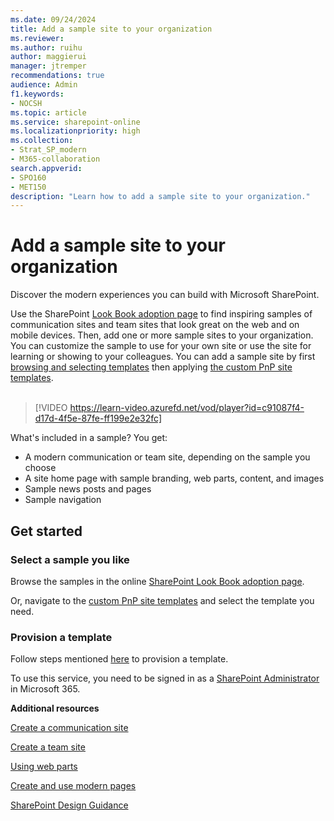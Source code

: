 ```yaml
---
ms.date: 09/24/2024
title: Add a sample site to your organization
ms.reviewer: 
ms.author: ruihu
author: maggierui
manager: jtremper
recommendations: true
audience: Admin
f1.keywords:
- NOCSH
ms.topic: article
ms.service: sharepoint-online
ms.localizationpriority: high
ms.collection:  
- Strat_SP_modern
- M365-collaboration
search.appverid:
- SPO160
- MET150
description: "Learn how to add a sample site to your organization."
---
```


# Add a sample site to your organization

Discover the modern experiences you can build with Microsoft SharePoint. 

Use the SharePoint [Look Book adoption page](https://adoption.microsoft.com/sharepoint-look-book) to find inspiring samples of communication sites and team sites that look great on the web and on mobile devices. Then, add one or more sample sites to your organization. You can customize the sample to use for your own site or use the site for learning or showing to your colleagues. You can add a sample site by first [browsing and selecting templates](https://adoption.microsoft.com/sharepoint-look-book) then applying [the custom PnP site templates](/sharepoint/dev/solution-guidance/applying-pnp-templates).</br>
</br>

> [!VIDEO https://learn-video.azurefd.net/vod/player?id=c91087f4-d17d-4f5e-87fe-ff199e2e32fc]

What's included in a sample? You get:

- A modern communication or team site, depending on the sample you choose
- A site home page with sample branding, web parts, content, and images
- Sample news posts and pages
- Sample navigation

## Get started

### Select a sample you like

Browse the samples in the online [SharePoint Look Book adoption page](https://adoption.microsoft.com/sharepoint-look-book).

Or, navigate to the [custom PnP site templates](/sharepoint/dev/solution-guidance/applying-pnp-templates) and select the template you need.

### Provision a template

Follow steps mentioned [here](/sharepoint/dev/solution-guidance/applying-pnp-templates#provisioning-a-template) to provision a template.

To use this service, you need to be signed in as a [SharePoint Administrator](./sharepoint-admin-role.md) in Microsoft 365.

**Additional resources**

[Create a communication site](https://support.office.com/article/7FB44B20-A72F-4D2C-9173-FC8F59BA50EB)

[Create a team site](https://support.office.com/article/ef10c1e7-15f3-42a3-98aa-b5972711777d)

[Using web parts](https://support.office.com/article/336e8e92-3e2d-4298-ae01-d404bbe751e0)

[Create and use modern pages](https://support.office.com/article/b3d46deb-27a6-4b1e-87b8-df851e503dec)

[SharePoint Design Guidance](https://spdesign.azurewebsites.net/)
